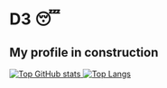 # D3 😴
## My profile in construction
[![Top GitHub stats](https://github-readme-stats.vercel.app/api?username=D3atHpR&show_icons=true&theme=midnight-purple) ![Top Langs](https://github-readme-stats.vercel.app/api/top-langs/?username=D3atHpR&show_icons=true&theme=midnight-purple)](https://github.com/D3atHpR/github-readme-stats)


